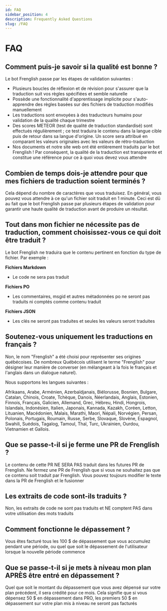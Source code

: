 ```yaml
---
id: FAQ
sidebar_position: 4
description: Frequently Asked Questions
slug: /FAQ
---
```


# FAQ

## Comment puis-je savoir si la qualité est bonne ?
Le bot Frenglish passe par les étapes de validation suivantes :
- Plusieurs boucles de réflexion et de révision pour s'assurer que la traduction suit vos règles spécifiées et semble naturelle
- Possède une fonctionnalité d'apprentissage implicite pour s'auto-apprendre des règles basées sur des fichiers de traduction modifiés manuellement
- Les traductions sont envoyées à des traducteurs humains pour validation de la qualité chaque trimestre
- Des scores METEOR (test de qualité de traduction standardisé) sont effectués régulièrement ; ce test traduira le contenu dans la langue cible puis de retour dans sa langue d'origine. Un score sera attribué en comparant les valeurs originales avec les valeurs de rétro-traduction
- Nos documents et notre site web ont été entièrement traduits par le bot Frenglish ! Par conséquent, la qualité de la traduction est transparente et constitue une référence pour ce à quoi vous devez vous attendre

## Combien de temps dois-je attendre pour que mes fichiers de traduction soient terminés ?
Cela dépend du nombre de caractères que vous traduisez. En général, vous pouvez vous attendre à ce qu'un fichier soit traduit en 1 minute. Ceci est dû au fait que le bot Frenglish passe par plusieurs étapes de validation pour garantir une haute qualité de traduction avant de produire un résultat.

## Tout dans mon fichier ne nécessite pas de traduction, comment choisissez-vous ce qui doit être traduit ?
Le bot Frenglish ne traduira que le contenu pertinent en fonction du type de fichier. Par exemple :

**Fichiers Markdown**
- Le code ne sera pas traduit

**Fichiers PO**
- Les commentaires, msgid et autres métadonnées po ne seront pas traduits ni comptés comme contenu traduit

**Fichiers JSON**
- Les clés ne seront pas traduites et seules les valeurs seront traduites

## Soutenez-vous uniquement les traductions en français ?
Non, le nom "Frenglish" a été choisi pour représenter ses origines québécoises. De nombreux Québécois utilisent le terme "Frenglish" pour désigner leur manière de converser (en mélangeant à la fois le français et l'anglais dans un dialogue naturel).

Nous supportons les langues suivantes :

Afrikaans, Arabe, Arménien, Azerbaïdjanais, Biélorusse, Bosnien, Bulgare, Catalan, Chinois, Croate, Tchèque, Danois, Néerlandais, Anglais, Estonien, Finnois, Français, Galicien, Allemand, Grec, Hébreu, Hindi, Hongrois, Islandais, Indonésien, Italien, Japonais, Kannada, Kazakh, Coréen, Letton, Lituanien, Macédonien, Malais, Marathi, Maori, Népali, Norvégien, Persan, Polonais, Portugais, Roumain, Russe, Serbe, Slovaque, Slovène, Espagnol, Swahili, Suédois, Tagalog, Tamoul, Thaï, Turc, Ukrainien, Ourdou, Vietnamien et Gallois.

## Que se passe-t-il si je ferme une PR de Frenglish ?
Le contenu de cette PR NE SERA PAS traduit dans les futures PR de Frenglish. Ne fermez une PR de Frenglish que si vous ne souhaitez pas que ce contenu soit traduit par Frenglish. Vous pouvez toujours modifier le texte dans la PR de Frenglish et le fusionner

## Les extraits de code sont-ils traduits ?
Non, les extraits de code ne sont pas traduits et NE comptent PAS dans votre utilisation des mots traduits

## Comment fonctionne le dépassement ?
Vous êtes facturé tous les 100 $ de dépassement que vous accumulez pendant une période, ou quel que soit le dépassement de l'utilisateur lorsque la nouvelle période commence

## Que se passe-t-il si je mets à niveau mon plan APRÈS être entré en dépassement ?
Quel que soit le montant du dépassement que vous avez dépensé sur votre plan précédent, il sera crédité pour ce mois. Cela signifie que si vous dépensez 50 $ en dépassement dans PRO, les premiers 50 $ en dépassement sur votre plan mis à niveau ne seront pas facturés
